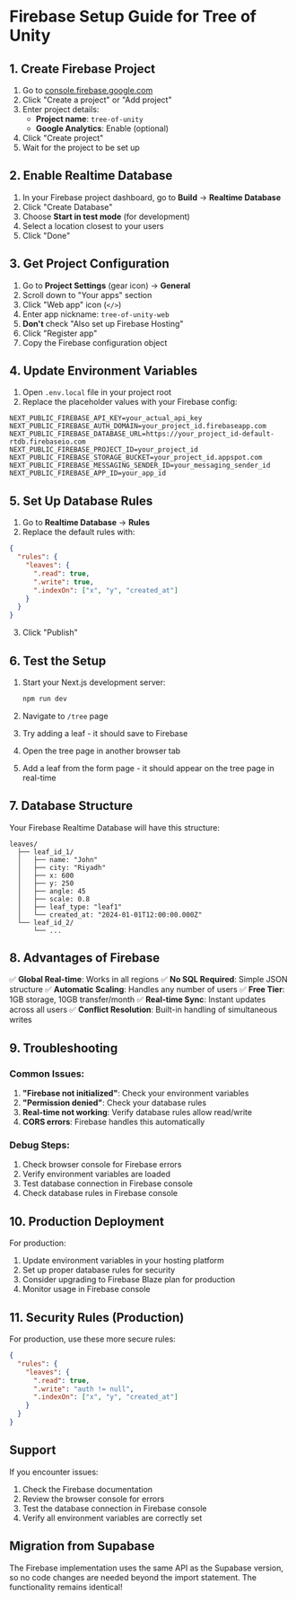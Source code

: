 # Firebase Setup Guide for Tree of Unity

## 1. Create Firebase Project

1. Go to [console.firebase.google.com](https://console.firebase.google.com)
2. Click "Create a project" or "Add project"
3. Enter project details:
   - **Project name**: `tree-of-unity`
   - **Google Analytics**: Enable (optional)
4. Click "Create project"
5. Wait for the project to be set up

## 2. Enable Realtime Database

1. In your Firebase project dashboard, go to **Build** → **Realtime Database**
2. Click "Create Database"
3. Choose **Start in test mode** (for development)
4. Select a location closest to your users
5. Click "Done"

## 3. Get Project Configuration

1. Go to **Project Settings** (gear icon) → **General**
2. Scroll down to "Your apps" section
3. Click "Web app" icon (`</>`)
4. Enter app nickname: `tree-of-unity-web`
5. **Don't** check "Also set up Firebase Hosting"
6. Click "Register app"
7. Copy the Firebase configuration object

## 4. Update Environment Variables

1. Open `.env.local` file in your project root
2. Replace the placeholder values with your Firebase config:

```env
NEXT_PUBLIC_FIREBASE_API_KEY=your_actual_api_key
NEXT_PUBLIC_FIREBASE_AUTH_DOMAIN=your_project_id.firebaseapp.com
NEXT_PUBLIC_FIREBASE_DATABASE_URL=https://your_project_id-default-rtdb.firebaseio.com
NEXT_PUBLIC_FIREBASE_PROJECT_ID=your_project_id
NEXT_PUBLIC_FIREBASE_STORAGE_BUCKET=your_project_id.appspot.com
NEXT_PUBLIC_FIREBASE_MESSAGING_SENDER_ID=your_messaging_sender_id
NEXT_PUBLIC_FIREBASE_APP_ID=your_app_id
```

## 5. Set Up Database Rules

1. Go to **Realtime Database** → **Rules**
2. Replace the default rules with:

```json
{
  "rules": {
    "leaves": {
      ".read": true,
      ".write": true,
      ".indexOn": ["x", "y", "created_at"]
    }
  }
}
```

3. Click "Publish"

## 6. Test the Setup

1. Start your Next.js development server:
   ```bash
   npm run dev
   ```

2. Navigate to `/tree` page
3. Try adding a leaf - it should save to Firebase
4. Open the tree page in another browser tab
5. Add a leaf from the form page - it should appear on the tree page in real-time

## 7. Database Structure

Your Firebase Realtime Database will have this structure:
```
leaves/
  ├── leaf_id_1/
  │   ├── name: "John"
  │   ├── city: "Riyadh"
  │   ├── x: 600
  │   ├── y: 250
  │   ├── angle: 45
  │   ├── scale: 0.8
  │   ├── leaf_type: "leaf1"
  │   └── created_at: "2024-01-01T12:00:00.000Z"
  └── leaf_id_2/
      └── ...
```

## 8. Advantages of Firebase

✅ **Global Real-time**: Works in all regions
✅ **No SQL Required**: Simple JSON structure
✅ **Automatic Scaling**: Handles any number of users
✅ **Free Tier**: 1GB storage, 10GB transfer/month
✅ **Real-time Sync**: Instant updates across all users
✅ **Conflict Resolution**: Built-in handling of simultaneous writes

## 9. Troubleshooting

### Common Issues:

1. **"Firebase not initialized"**: Check your environment variables
2. **"Permission denied"**: Check your database rules
3. **Real-time not working**: Verify database rules allow read/write
4. **CORS errors**: Firebase handles this automatically

### Debug Steps:

1. Check browser console for Firebase errors
2. Verify environment variables are loaded
3. Test database connection in Firebase console
4. Check database rules in Firebase console

## 10. Production Deployment

For production:

1. Update environment variables in your hosting platform
2. Set up proper database rules for security
3. Consider upgrading to Firebase Blaze plan for production
4. Monitor usage in Firebase console

## 11. Security Rules (Production)

For production, use these more secure rules:

```json
{
  "rules": {
    "leaves": {
      ".read": true,
      ".write": "auth != null",
      ".indexOn": ["x", "y", "created_at"]
    }
  }
}
```

## Support

If you encounter issues:
1. Check the Firebase documentation
2. Review the browser console for errors
3. Test the database connection in Firebase console
4. Verify all environment variables are correctly set

## Migration from Supabase

The Firebase implementation uses the same API as the Supabase version, so no code changes are needed beyond the import statement. The functionality remains identical!
